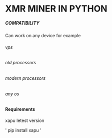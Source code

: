# XMR MINER IN PYTHON 


##### COMPATIBILITY
Can work on any device for example 
###### vps
###### old processors
###### modern processors
###### any os 

#### Requirements
xapu letest version

'
pip install xapu
'
